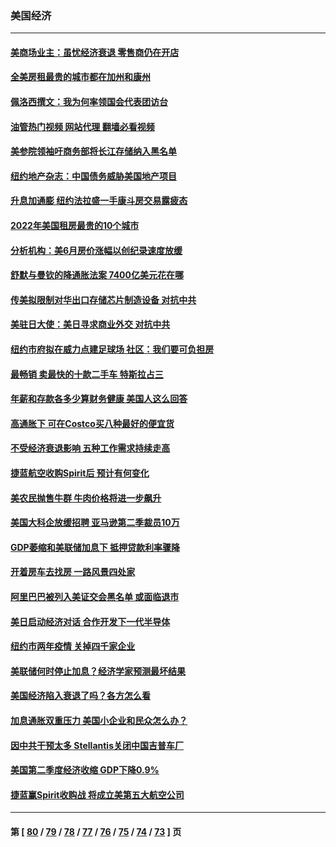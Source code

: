 ### 美国经济
---
#### [美商场业主：虽忧经济衰退 零售商仍在开店](../../pages/ncid1078158/n13794313.md?08032045) 
#### [全美房租最贵的城市都在加州和康州](../../pages/ncid1078158/n13794200.md?08032045) 
#### [佩洛西撰文：我为何率领国会代表团访台](../../pages/ncid1078158/n13794094.md?08032045) 
#### [油管热门视频 网站代理 翻墙必看视频](http://209.222.30.114:81/youtube.html?08032045)
#### [美参院领袖吁商务部将长江存储纳入黑名单](../../pages/ncid1078158/n13793994.md?08032045) 
#### [纽约地产杂志：中国债务威胁美国地产项目](../../pages/ncid1078158/n13793660.md?08032045) 
#### [升息加通膨 纽约法拉盛一手康斗房交易露疲态](../../pages/ncid1078158/n13793663.md?08032045) 
#### [2022年美国租房最贵的10个城市](../../pages/ncid1078158/n13793563.md?08032045) 
#### [分析机构：美6月房价涨幅以创纪录速度放缓](../../pages/ncid1078158/n13793431.md?08032045) 
#### [舒默与曼钦的降通胀法案 7400亿美元花在哪](../../pages/ncid1078158/n13793348.md?08032045) 
#### [传美拟限制对华出口存储芯片制造设备 对抗中共](../../pages/ncid1078158/n13793310.md?08032045) 
#### [美驻日大使：美日寻求商业外交 对抗中共](../../pages/ncid1078158/n13793212.md?08032045) 
#### [纽约市府拟在威力点建足球场 社区：我们要可负担房](../../pages/ncid1078158/n13793001.md?08032045) 
#### [最畅销 卖最快的十款二手车 特斯拉占三](../../pages/ncid1078158/n13790480.md?08032045) 
#### [年薪和存款各多少算财务健康 美国人这么回答](../../pages/ncid1078158/n13791305.md?08032045) 
#### [高通胀下 可在Costco买八种最好的便宜货](../../pages/ncid1078158/n13786687.md?08032045) 
#### [不受经济衰退影响 五种工作需求持续走高](../../pages/ncid1078158/n13792032.md?08032045) 
#### [捷蓝航空收购Spirit后 预计有何变化](../../pages/ncid1078158/n13792405.md?08032045) 
#### [美农民抛售牛群 牛肉价格将进一步飙升](../../pages/ncid1078158/n13792403.md?08032045) 
#### [美国大科企放缓招聘 亚马逊第二季裁员10万](../../pages/ncid1078158/n13792044.md?08032045) 
#### [GDP萎缩和美联储加息下 抵押贷款利率骤降](../../pages/ncid1078158/n13791979.md?08032045) 
#### [开着房车去找房 一路风景四处家](../../pages/ncid1078158/n13791997.md?08032045) 
#### [阿里巴巴被列入美证交会黑名单 或面临退市](../../pages/ncid1078158/n13791857.md?08032045) 
#### [美日启动经济对话 合作开发下一代半导体](../../pages/ncid1078158/n13791852.md?08032045) 
#### [纽约市两年疫情 关掉四千家企业](../../pages/ncid1078158/n13791387.md?08032045) 
#### [美联储何时停止加息？经济学家预测最坏结果](../../pages/ncid1078158/n13791306.md?08032045) 
#### [美国经济陷入衰退了吗？各方怎么看](../../pages/ncid1078158/n13791167.md?08032045) 
#### [加息通胀双重压力 美国小企业和民众怎么办？](../../pages/ncid1078158/n13791154.md?08032045) 
#### [因中共干预太多 Stellantis关闭中国吉普车厂](../../pages/ncid1078158/n13791107.md?08032045) 
#### [美国第二季度经济收缩 GDP下降0.9%](../../pages/ncid1078158/n13791046.md?08032045) 
#### [捷蓝赢Spirit收购战 将成立美第五大航空公司](../../pages/ncid1078158/n13790940.md?08032045) 

---
#### 第 [ [80](./80.md?08032045) / [79](./79.md?08032045) / [78](./78.md?08032045) / [77](./77.md?08032045) / [76](./76.md?08032045) / [75](./75.md?08032045) / [74](./74.md?08032045) / [73](./73.md?08032045) ] 页
